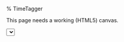 % TimeTagger

<script src='./locale.js'></script>

<script>

window.addEventListener("load", function() {
    if (!window.browser_supported) {return;}
    window.store = new window.stores.ConnectedDataStore();
    var canvas_element = document.getElementById('canvas');
    window.canvas = new window.front.TimeTaggerCanvas(canvas_element);

    // Register service worker, only when loading the actual app.
    register_service_worker();
});


function register_service_worker() {

    // Could disable on localhost, because localhost is also likely used for other things.
    // However, since the SW is local to /timetagger/app by default, it should be fine.
    // if (location.hostname !== "localhost" && location.hostname !== "127.0.0.1") { return; }

    // SW supported?
    if (!('serviceWorker' in navigator)) { return; }

    // Structure for the PWA installation workflow
    window.pwa = {
        sw_reg: null, // set when sw is registered
        deferred_prompt: null,  // set when browser considers this a PWA
        install: async function() {
            window.pwa.deferred_prompt.prompt();
            const { outcome } = await window.pwa.deferred_prompt.userChoice;
            window.pwa.deferred_prompt = null;
        },
        update: function () {
            if (window.pwa.sw_reg) { window.pwa.sw_reg.update(); }
        },
        show_refresh_button: function () {
            let style, html, el;
            style = 'background:#fff; color:#444; padding:0.3em; border: 1px solid #777; border-radius:4px; ';
            style += 'position:absolute; top: 34px; left:4px; font-size:80%; '
            html = "<div style='" + style + "'>";
            html += "New version available, ";
            html += "<a href='#' onclick='location.reload();'>refresh</a>";
            html += " to update.</div>"
            el = document.createElement("div");
            el.innerHTML = html;
            el = el.children[0];
            document.getElementById("canvas").parentNode.appendChild(el);
        }
    };

    // Register the service worker
    navigator.serviceWorker.register('sw.js').then(reg => { window.pwa.sw_reg = reg; });

    // Detect when the browser agrees that this is a PWA
    window.addEventListener('beforeinstallprompt', (e) => {
        e.preventDefault();  // Prevent the mini-infobar from appearing on mobile
        window.pwa.deferred_prompt = e;  // Store event for later use
    });

    // Detect when a new service worker is activated. This happens after an update
    // (or just after page load) when a new SW is found, installed, and activated.
    var page_start_time = performance.now();
    navigator.serviceWorker.addEventListener('controllerchange', function () {
        console.log("New service worker detected.")
        // Prevent continuous refresh when dev tool SW refresh is on
        if (page_start_time === null) { return; }
        if (performance.now() - page_start_time < 3000) {
            page_start_time = null;
            window.location.reload();  // User just arrived/refreshed, auto-refresh is ok
        } else {
           window.pwa.show_refresh_button();  // Prompt the user to refresh instead
        }
    });

    // Auto-update each several hours
    var nhours = 4
    tools.register_long_timer_in_secs("check_pwa_update", nhours * 3600, () => {window.pwa.update()});
}

</script>

<canvas id='canvas'>This page needs a working (HTML5) canvas.</canvas>

<select data-i18n-switcher class="locale-switcher">
</select>

